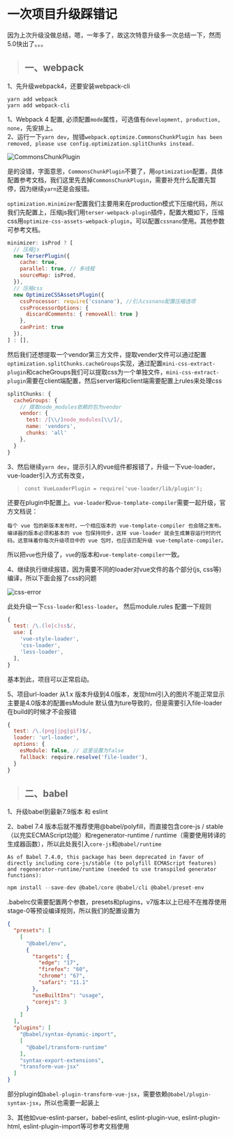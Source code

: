 # 一次项目升级踩错记

因为上次升级没做总结，嗯，一年多了，故这次特意升级多一次总结一下，然而5.0快出了。。。

> ## 一、webpack

1、先升级webpack4，还要安装webpack-cli

```
yarn add webpack
yarn add webpack-cli 
```

1、Webpack 4 配置, 必须配置``mode``属性，可选值有``development, production, none``，先安排上。  
2、运行一下``yarn dev``，抛错``webpack.optimize.CommonsChunkPlugin has been removed, please use config.optimization.splitChunks instead.``

![CommonsChunkPlugin](https://raw.githubusercontent.com/mjbin/good-good-study/master/img/Snipaste_2020-04-03_15-45-39.png)

是的没错，字面意思，``CommonsChunkPlugin``不要了，用``optimization``配置，具体配置参考文档，我们这里先去掉``CommonsChunkPlugin``，需要补充什么配置先暂停，因为继续``yarn``还是会报错。

``optimization.minimizer``配置我们主要用来在production模式下压缩代码，所以我们先配置上，压缩js我们用``terser-webpack-plugin``插件，配置大概如下，压缩css用``optimize-css-assets-webpack-plugin``，可以配置``cssnano``使用。其他参数可参考文档。
```js
minimizer: isProd ? [
  // 压缩js
  new TerserPlugin({
    cache: true,
    parallel: true, // 多线程
    sourceMap: isProd,
  }),
  // 压缩css
  new OptimizeCSSAssetsPlugin({
    cssProcessor: require('cssnano'), //引入cssnano配置压缩选项
    cssProcessorOptions: { 
      discardComments: { removeAll: true }
    },
    canPrint: true
  }), 
] : [],
```
然后我们还想提取一个vendor第三方文件，提取vender文件可以通过配置``optimization.splitChunks.cacheGroups``实现，通过配置``mini-css-extract-plugin``和cacheGroups我们可以提取css为一个单独文件，``mini-css-extract-plugin``需要在client端配置，然后server端和client端需要配置上rules来处理css

```js
splitChunks: {
  cacheGroups: {
    // 提取node_modules依赖的包为vendor
    vendor: {
      test: /[\\/]node_modules[\\/]/,
      name: 'vendors',
      chunks: 'all'
    },
  }
}
```

3、然后继续``yarn dev``，提示引入的vue组件都报错了，升级一下vue-loader，vue-loader引入方式有改变，

> ``const VueLoaderPlugin = require('vue-loader/lib/plugin');``  

还要在plugin中配置上。``vue-loader``和``vue-template-compiler``需要一起升级，官方文档说：
```
每个 vue 包的新版本发布时，一个相应版本的 vue-template-compiler 也会随之发布。编译器的版本必须和基本的 vue 包保持同步，这样 vue-loader 就会生成兼容运行时的代码。这意味着你每次升级项目中的 vue 包时，也应该匹配升级 vue-template-compiler。
```
所以把``vue``也升级了，``vue``的版本和``vue-template-compiler``一致。

4、继续执行继续报错，因为需要不同的loader对vue文件的各个部分(js, css等)编译，所以下面会报了css的问题

![css-error](https://raw.githubusercontent.com/mjbin/good-good-study/master/img/Snipaste_2020-04-03_16-10-30.png)


此处升级一下``css-loader``和``less-loader``。 然后module.rules 配置一下规则
```javascript
{
  test: /\.(le|c)ss$/,
  use: [
    'vue-style-loader',
    'css-loader',
    'less-loader',
  ],
}
```
基本到此，项目可以正常启动。

5、项目url-loader 从1.x 版本升级到4.0版本，发现html引入的图片不能正常显示
主要是4.0版本的配置esModule 默认值为ture导致的，但是需要引入file-loader在build的时候才不会报错
``` javascript
{
  test: /\.(png|jpg|gif)$/,
  loader: 'url-loader',
  options: {
    esModule: false, // 这里设置为false
    fallback: require.resolve('file-loader'),
  }
}
```

> ## 二、babel

1、升级babel到最新7.9版本 和 eslint

2、babel 7.4 版本后就不推荐使用@babel/polyfill，而直接包含core-js / stable（以充实ECMAScript功能）和regenerator-runtime / runtime（需要使用转译的生成器函数），所以此处我引入``core-js``和``@babel/runtime``
```
As of Babel 7.4.0, this package has been deprecated in favor of directly including core-js/stable (to polyfill ECMAScript features) and regenerator-runtime/runtime (needed to use transpiled generator functions):
```

```js
npm install --save-dev @babel/core @babel/cli @babel/preset-env
```
.babelrc仅需要配置两个参数，presets和plugins，v7版本以上已经不在推荐使用stage-0等预设编译规则，所以我们的配置设置为
```json
{
  "presets": [
    [
      "@babel/env",
      {
        "targets": {
          "edge": "17",
          "firefox": "60",
          "chrome": "67",
          "safari": "11.1"
        },
        "useBuiltIns": "usage",
        "corejs": 3
      }
    ]
  ],
  "plugins": [
    "@babel/syntax-dynamic-import",
    [
      "@babel/transform-runtime"
    ],
    "syntax-export-extensions",
    "transform-vue-jsx"
  ]
}
```
部分plugin如``babel-plugin-transform-vue-jsx``，需要依赖``@babel/plugin-syntax-jsx``，所以也需要一起装上

3、其他如vue-eslint-parser，babel-eslint, eslint-plugin-vue, eslint-plugin-html, eslint-plugin-import等可参考文档使用